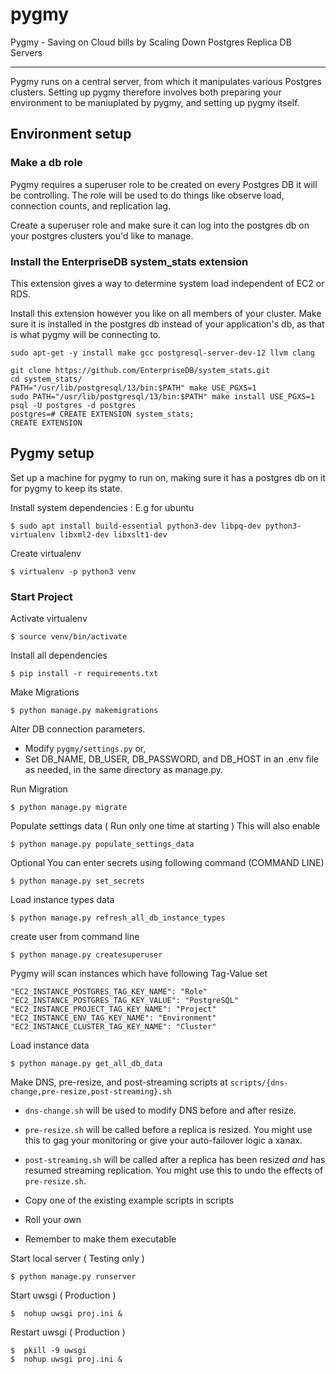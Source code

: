 # pygmy
Pygmy - Saving on Cloud bills by Scaling Down Postgres Replica DB Servers

---

Pygmy runs on a central server, from which it manipulates various Postgres clusters. Setting up pygmy therefore involves both preparing your environment to be maniuplated by pygmy, and setting up pygmy itself.

## Environment setup
### Make a db role 
Pygmy requires a superuser role to be created on every Postgres DB it will be controlling. The role will be used to do things like observe load, connection counts, and replication lag.

Create a superuser role and make sure it can log into the postgres db on your postgres clusters you'd like to manage.

### Install the EnterpriseDB system_stats extension
This extension gives a way to determine system load independent of EC2 or RDS.

Install this extension however you like on all members of your cluster. Make sure it is installed in the postgres db instead of your application's db, as that is what pygmy will be connecting to.
```
sudo apt-get -y install make gcc postgresql-server-dev-12 llvm clang

git clone https://github.com/EnterpriseDB/system_stats.git
cd system_stats/
PATH="/usr/lib/postgresql/13/bin:$PATH" make USE_PGXS=1
sudo PATH="/usr/lib/postgresql/13/bin:$PATH" make install USE_PGXS=1
psql -U postgres -d postgres
postgres=# CREATE EXTENSION system_stats;
CREATE EXTENSION
```


## Pygmy setup
Set up a machine for pygmy to run on, making sure it has a postgres db on it for pygmy to keep its state.


Install system dependencies : E.g for ubuntu
```shell
$ sudo apt install build-essential python3-dev libpq-dev python3-virtualenv libxml2-dev libxslt1-dev
```

Create virtualenv
```shell
$ virtualenv -p python3 venv
```

### Start Project
Activate virtualenv
```shell
$ source venv/bin/activate
```

Install all dependencies
```shell
$ pip install -r requirements.txt
```

Make Migrations
```shell
$ python manage.py makemigrations
```

Alter DB connection parameters.
- Modify `pygmy/settings.py` or,
- Set DB_NAME, DB_USER, DB_PASSWORD, and DB_HOST in an .env file as needed, in the same directory as manage.py.

Run Migration
```shell
$ python manage.py migrate
```

Populate settings data ( Run only one time at starting )
This will also enable 
```shell
$ python manage.py populate_settings_data
```

Optional You can enter secrets using following command (COMMAND LINE)
```shell
$ python manage.py set_secrets
```

Load instance types data
```shell
$ python manage.py refresh_all_db_instance_types
```

create user from command line
```shell
$ python manage.py createsuperuser
```

Pygmy will scan instances which have following Tag-Value set
```shell
"EC2_INSTANCE_POSTGRES_TAG_KEY_NAME": "Role"
"EC2_INSTANCE_POSTGRES_TAG_KEY_VALUE": "PostgreSQL"
"EC2_INSTANCE_PROJECT_TAG_KEY_NAME": "Project"
"EC2_INSTANCE_ENV_TAG_KEY_NAME": "Environment"
"EC2_INSTANCE_CLUSTER_TAG_KEY_NAME": "Cluster"
```

Load instance data
```shell
$ python manage.py get_all_db_data
```

Make DNS, pre-resize, and post-streaming scripts at `scripts/{dns-change,pre-resize,post-streaming}.sh`
- `dns-change.sh` will be used to modify DNS before and after resize.
- `pre-resize.sh` will be called before a replica is resized. You might use this to gag your monitoring or give your auto-failover logic a xanax.
- `post-streaming.sh` will be called after a replica has been resized *and* has resumed streaming replication. You might use this to undo the effects of `pre-resize.sh`.

- Copy one of the existing example scripts in scripts
- Roll your own
- Remember to make them executable


Start local server ( Testing only )
```shell
$ python manage.py runserver
```

Start uwsgi ( Production )
```shell
$  nohup uwsgi proj.ini &
```

Restart uwsgi ( Production )
```shell
$  pkill -9 uwsgi
$  nohup uwsgi proj.ini &
```
